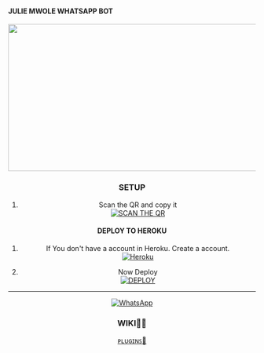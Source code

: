 #### JULIE MWOLE WHATSAPP BOT
<div align="center">
  <img border-radius: 30px src="https://i.imgur.com/RS3FgKz.jpeg" width="1000" height="300"/>

<br />

### SETUP

1. Scan the QR and copy it
    <br>
<a href='https://hermit.adithyan.ml/qr' target="_blank"><img alt='SCAN THE QR' src='https://img.shields.io/badge/Scan_qr-100000?style=for-the-badge&logo=scan&logoColor=white&labelColor=black&color=black'/></a>

#### DEPLOY TO HEROKU 

1. If You don't have a account in Heroku. Create a account.
    <br>
<a href='https://signup.heroku.com/' target="_blank"><img alt='Heroku' src='https://img.shields.io/badge/-Create-black?style=for-the-badge&logo=heroku&logoColor=white'/></a>

3. Now Deploy
    <br>
<a href='https://heroku.com/deploy?template=https://github.com/Luciferhere2/Julie-mwole' target="_blank"><img alt='DEPLOY' src='https://img.shields.io/badge/-DEPLOY-black?style=for-the-badge&logo=heroku&logoColor=white'/></a>


  
***
<a href="https://chat.whatsapp.com/H7IlnOYuh0TBqAe19NDov0"><img alt="WhatsApp" src="https://img.shields.io/badge/-Whatsapp%20Group-black?style=for-the-badge&logo=whatsapp&logoColor=white"/></a>

### WIKI👼🏻

<a href="https://github.com/Luciferhere2/Julie-mwole-plugins">ᴩʟᴜɢɪɴꜱ🍒</a>
